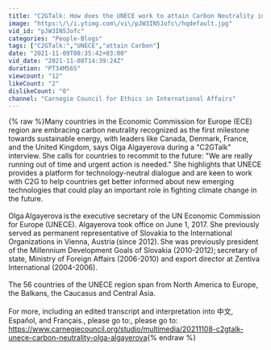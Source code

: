 ```yaml
---
title: "C2GTalk: How does the UNECE work to attain Carbon Neutrality in the ECE region? with Olga Algayerova"
image: "https:\/\/i.ytimg.com\/vi\/pJW3IN5Jofc\/hqdefault.jpg"
vid_id: "pJW3IN5Jofc"
categories: "People-Blogs"
tags: ["C2GTalk:","UNECE","attain Carbon"]
date: "2021-11-09T08:35:42+03:00"
vid_date: "2021-11-08T14:39:24Z"
duration: "PT34M56S"
viewcount: "12"
likeCount: "2"
dislikeCount: "0"
channel: "Carnegie Council for Ethics in International Affairs"
---
```

{% raw %}Many countries in the Economic Commission for Europe (ECE) region are embracing carbon neutrality recognized as the first milestone towards sustainable energy, with leaders like Canada, Denmark, France, and the United Kingdom, says Olga Algayerova during a &quot;C2GTalk&quot; interview. She calls for countries to recommit to the future: &quot;We are really running out of time and urgent action is needed.&quot; She highlights that UNECE provides a platform for technology-neutral dialogue and are keen to work with C2G to help countries get better informed about new emerging technologies that could play an important role in fighting climate change in the future.<br /><br />Olga Algayerova is the executive secretary of the UN Economic Commission for Europe (UNECE). Algayerova took office on June 1, 2017. She previously served as permanent representative of Slovakia to the International Organizations in Vienna, Austria (since 2012). She was previously president of the Millennium Development Goals of Slovakia (2010-2012); secretary of state, Ministry of Foreign Affairs (2006-2010) and export director at Zentiva International (2004-2006).<br /><br />The 56 countries of the UNECE region span from North America to Europe, the Balkans, the Caucasus and Central Asia.<br /><br />For more, including an edited transcript and interpretation into 中文, Español, and Français., please go to:, please go to: <a rel="nofollow" target="blank" href="https://www.carnegiecouncil.org/studio/multimedia/20211108-c2gtalk-unece-carbon-neutrality-olga-algayerova">https://www.carnegiecouncil.org/studio/multimedia/20211108-c2gtalk-unece-carbon-neutrality-olga-algayerova</a>{% endraw %}
